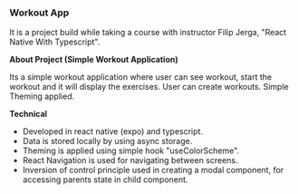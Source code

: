 ### Workout App

It is a project build while taking a course with instructor Filip Jerga, "React Native With Typescript".

**About Project (Simple Workout Application)**

Its a simple workout application where user can see workout, start the workout and it will display the exercises. User can create workouts. Simple Theming applied.


**Technical**

- Developed in react native (expo) and typescript.
- Data is stored locally by using async storage.
- Theming is applied using simple hook "useColorScheme".
- React Navigation is used for navigating between screens.
- Inversion of control principle used in creating a modal component, for accessing parents state in child component.
